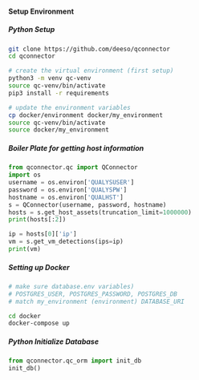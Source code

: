 #### Setup Environment

##### Python Setup
```bash
git clone https://github.com/deeso/qconnector
cd qconnector

# create the virtual environment (first setup)
python3 -m venv qc-venv
source qc-venv/bin/activate
pip3 install -r requirements

# update the environment variables
cp docker/environment docker/my_environment
source qc-venv/bin/activate
source docker/my_environment
```

##### Boiler Plate for getting host information
```python
from qconnector.qc import QConnector
import os
username = os.environ['QUALYSUSER']
password = os.environ['QUALYSPW']
hostname = os.environ['QUALHST']
s = QConnector(username, password, hostname)
hosts = s.get_host_assets(truncation_limit=1000000)
print(hosts[:2])

ip = hosts[0]['ip']
vm = s.get_vm_detections(ips=ip)
print(vm)
```

##### Setting up Docker
```bash
# make sure database.env variables)
# POSTGRES_USER, POSTGRES_PASSWORD, POSTGRES_DB
# match my_environment (environment) DATABASE_URI

cd docker
docker-compose up
```

##### Python Initialize Database
```python
from qconnector.qc_orm import init_db
init_db()
```



